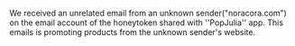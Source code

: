 We received an unrelated email from an unknown sender("noracora.com") on the email account of the honeytoken shared with ''PopJulia'' app. This emails is promoting products from the unknown sender's website. 